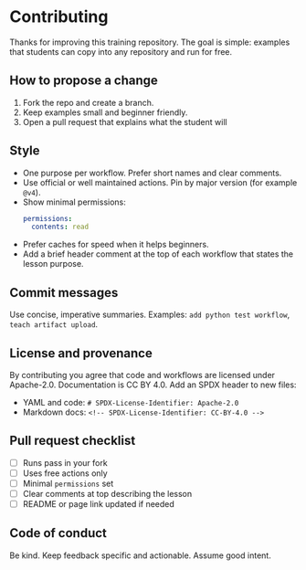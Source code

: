 <!-- SPDX-License-Identifier: CC-BY-4.0 -->

# Contributing

Thanks for improving this training repository. The goal is simple: examples that students can copy into any repository and run for free.

## How to propose a change
1. Fork the repo and create a branch.
2. Keep examples small and beginner friendly.
3. Open a pull request that explains what the student will 

## Style
- One purpose per workflow. Prefer short names and clear comments.
- Use official or well maintained actions. Pin by major version (for example `@v4`).
- Show minimal permissions:
  ```yaml
  permissions:
    contents: read
  ```
- Prefer caches for speed when it helps beginners.
- Add a brief header comment at the top of each workflow that states the lesson purpose.

## Commit messages
Use concise, imperative summaries. Examples: `add python test workflow`, `teach artifact upload`.

## License and provenance
By contributing you agree that code and workflows are licensed under Apache-2.0. Documentation is CC BY 4.0. Add an SPDX header to new files:
- YAML and code: `# SPDX-License-Identifier: Apache-2.0`
- Markdown docs: `<!-- SPDX-License-Identifier: CC-BY-4.0 -->`

## Pull request checklist
- [ ] Runs pass in your fork
- [ ] Uses free actions only
- [ ] Minimal `permissions` set
- [ ] Clear comments at top describing the lesson
- [ ] README or page link updated if needed

## Code of conduct
Be kind. Keep feedback specific and actionable. Assume good intent.

